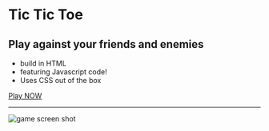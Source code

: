 # Tic Tic Toe
## Play against your friends and enemies

* build in HTML
* featuring Javascript code!
* Uses CSS out of the box

[Play NOW](https://bmordan.github.io/ttt-sept-2022/)

-----

![game screen shot](https://user-images.githubusercontent.com/4499581/193224801-d6db5a07-f4ae-4c94-aaf0-926d3b6f0e41.png)